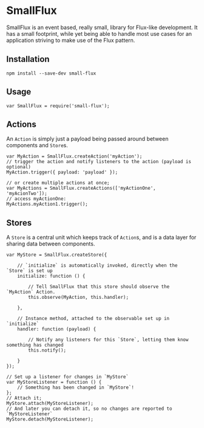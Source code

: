 # SmallFlux

SmallFlux is an event based, really small, library for Flux-like development. It has a small footprint, while yet being able to handle most use cases for an application striving to make use of the Flux pattern.

## Installation

    npm install --save-dev small-flux

## Usage

    var SmallFlux = require('small-flux');

## Actions
An `Action` is simply just a payload being passed around between components and `Store`s.

    var MyAction = SmallFlux.createAction('myAction');
    // trigger the action and notify listeners to the action (payload is optional)
    MyAction.trigger({ payload: 'payload' });

    // or create multiple actions at once;
    var MyActions = SmallFlux.createActions(['myActionOne', 'myAcionTwo']);
    // access myActionOne:
    MyActions.myAction1.trigger();

## Stores
A `Store` is a central unit which keeps track of `Action`s, and is a data layer for sharing data between components.

	var MyStore = SmallFlux.createStore({

		// `initialize` is automatically invoked, directly when the `Store` is set up
		initialize: function () {

			// Tell SmallFlux that this store should observe the `MyAction` Action.
			this.observe(MyAction, this.handler);

		},

		// Instance method, attached to the observable set up in `initialize`
		handler: function (payload) {

			// Notify any listeners for this `Store`, letting them know something has changed
			this.notify();

		}
	});

	// Set up a listener for changes in `MyStore`
	var MyStoreListener = function () {
		// Something has been changed in `MyStore`!
	};
	// Attach it;
	MyStore.attach(MyStoreListener);
	// And later you can detach it, so no changes are reported to `MyStoreListener`
	MyStore.detach(MyStoreListener);
